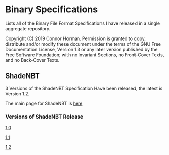 # Binary Specifications #

Lists all of the Binary File Format Specifications I have released in a single aggregate repository. 

Copyright (C)  2019  Connor Horman.
Permission is granted to copy, distribute and/or modify these document
under the terms of the GNU Free Documentation License, Version 1.3
or any later version published by the Free Software Foundation;
with no Invariant Sections, no Front-Cover Texts, and no Back-Cover Texts.

## ShadeNBT ##

3 Versions of the ShadeNBT Specification Have been released, the latest is Version 1.2. 

The main page for ShadeNBT is [here](https://chorman0773.github.io/BinarySpecifications/ShadeNBT)

### Versions of ShadeNBT Release ###

[1.0](https://chorman0773.github.io/BinarySpecifications/ShadeNBT/1.0)

[1.1](https://chorman0773.github.io/BinarySpecifications/ShadeNBT/1.1)

[1.2](https://chorman0773.github.io/BinarySpecifications/ShadeNBT/1.2)
